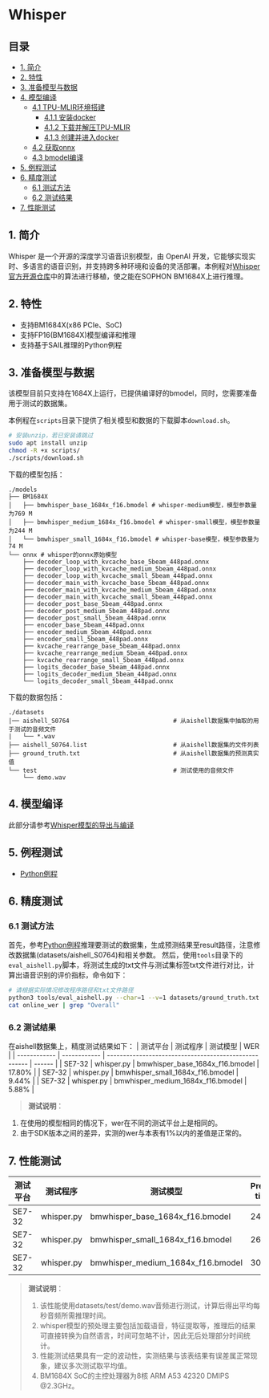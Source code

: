 # Whisper <!-- omit in toc -->

## 目录 <!-- omit in toc -->
- [1. 简介](#1-简介)
- [2. 特性](#2-特性)
- [3. 准备模型与数据](#3-准备模型与数据)
- [4. 模型编译](#4-模型编译)
  - [4.1 TPU-MLIR环境搭建](#41-tpu-mlir环境搭建)
    - [4.1.1 安装docker](#411-安装docker)
    - [4.1.2 下载并解压TPU-MLIR](#412-下载并解压tpu-mlir)
    - [4.1.3 创建并进入docker](#413-创建并进入docker)
  - [4.2 获取onnx](#42-获取onnx)
  - [4.3 bmodel编译](#43-bmodel编译)
- [5. 例程测试](#5-例程测试)
- [6. 精度测试](#6-精度测试)
  - [6.1 测试方法](#61-测试方法)
  - [6.2 测试结果](#62-测试结果)
- [7. 性能测试](#7-性能测试)

## 1. 简介
Whisper 是一个开源的深度学习语音识别模型，由 OpenAI 开发，它能够实现实时、多语言的语音识别，并支持跨多种环境和设备的灵活部署。本例程对[Whisper官方开源仓库](https://github.com/openai/whisper)中的算法进行移植，使之能在SOPHON BM1684X上进行推理。

## 2. 特性
* 支持BM1684X(x86 PCIe、SoC)
* 支持FP16(BM1684X)模型编译和推理
* 支持基于SAIL推理的Python例程

## 3. 准备模型与数据
该模型目前只支持在1684X上运行，已提供编译好的bmodel，​同时，您需要准备用于测试的数据集。

​本例程在`scripts`目录下提供了相关模型和数据的下载脚本`download.sh`。

```bash
# 安装unzip，若已安装请跳过
sudo apt install unzip
chmod -R +x scripts/
./scripts/download.sh
```

下载的模型包括：
```
./models
├── BM1684X
│   ├── bmwhisper_base_1684x_f16.bmodel # whisper-medium模型，模型参数量为769 M
│   ├── bmwhisper_medium_1684x_f16.bmodel # whisper-small模型，模型参数量为244 M
│   └── bmwhisper_small_1684x_f16.bmodel # whisper-base模型，模型参数量为74 M
└── onnx # whisper的onnx原始模型
    ├── decoder_loop_with_kvcache_base_5beam_448pad.onnx
    ├── decoder_loop_with_kvcache_medium_5beam_448pad.onnx
    ├── decoder_loop_with_kvcache_small_5beam_448pad.onnx
    ├── decoder_main_with_kvcache_base_5beam_448pad.onnx
    ├── decoder_main_with_kvcache_medium_5beam_448pad.onnx
    ├── decoder_main_with_kvcache_small_5beam_448pad.onnx
    ├── decoder_post_base_5beam_448pad.onnx
    ├── decoder_post_medium_5beam_448pad.onnx
    ├── decoder_post_small_5beam_448pad.onnx
    ├── encoder_base_5beam_448pad.onnx
    ├── encoder_medium_5beam_448pad.onnx
    ├── encoder_small_5beam_448pad.onnx
    ├── kvcache_rearrange_base_5beam_448pad.onnx
    ├── kvcache_rearrange_medium_5beam_448pad.onnx
    ├── kvcache_rearrange_small_5beam_448pad.onnx
    ├── logits_decoder_base_5beam_448pad.onnx
    ├── logits_decoder_medium_5beam_448pad.onnx
    └── logits_decoder_small_5beam_448pad.onnx
```

下载的数据包括：
```
./datasets
|── aishell_S0764                             # 从aishell数据集中抽取的用于测试的音频文件
|   └── *.wav
├── aishell_S0764.list                        # 从aishell数据集的文件列表
├── ground_truth.txt                          # 从aishell数据集的预测真实值
└── test                                      # 测试使用的音频文件
    └── demo.wav
```
## 4. 模型编译
此部分请参考[Whisper模型的导出与编译](./docs/ChatGLM3_Export_Guide.md)

## 5. 例程测试

- [Python例程](./python/README.md)

## 6. 精度测试
### 6.1 测试方法
首先，参考[Python例程](python/README.md#22-测试图片)推理要测试的数据集，生成预测结果至result路径，注意修改数据集(datasets/aishell_S0764)和相关参数。
然后，使用`tools`目录下的`eval_aishell.py`脚本，将测试生成的txt文件与测试集标签txt文件进行对比，计算出语音识别的评价指标，命令如下：
```bash
# 请根据实际情况修改程序路径和txt文件路径
python3 tools/eval_aishell.py --char=1 --v=1 datasets/ground_truth.txt python/result  > online_wer
cat online_wer | grep "Overall"
```

### 6.2 测试结果
在aishell数据集上，精度测试结果如下：
|   测试平台    |    测试程序   |              测试模型                                 | WER    |
| ------------ | ------------ | ----------------------------------------------------- | ------ |
|   SE7-32     | whisper.py   | bmwhisper_base_1684x_f16.bmodel                       | 17.80% |
|   SE7-32     | whisper.py   | bmwhisper_small_1684x_f16.bmodel                      | 9.44%  |
|   SE7-32     | whisper.py   | bmwhisper_medium_1684x_f16.bmodel                     | 5.88%  |

> **测试说明**：
1. 在使用的模型相同的情况下，wer在不同的测试平台上是相同的。
2. 由于SDK版本之间的差异，实测的wer与本表有1%以内的差值是正常的。

## 7. 性能测试
|    测试平台   |     测试程序      |           测试模型                  |  Preprocess time(ms) |    Inference time(ms)   |
| -----------  | ---------------- | -----------------------------------| --------------------- | ----------------------- |
|   SE7-32     | whisper.py       | bmwhisper_base_1684x_f16.bmodel    | 247.61                | 61.70                   |
|   SE7-32     | whisper.py       | bmwhisper_small_1684x_f16.bmodel   | 268.22                | 179.44                  |
|   SE7-32     | whisper.py       | bmwhisper_medium_1684x_f16.bmodel  | 300.66                | 451.54                  |

> **测试说明**：
> 1. 该性能使用datasets/test/demo.wav音频进行测试，计算后得出平均每秒音频所需推理时间。
> 2. whisper模型的预处理主要包括加载语音，特征提取等，推理后的结果可直接转换为自然语言，时间可忽略不计，因此无后处理部分时间统计。
> 3. 性能测试结果具有一定的波动性，实测结果与该表结果有误差属正常现象，建议多次测试取平均值。
> 4. BM1684X SoC的主控处理器为8核 ARM A53 42320 DMIPS @2.3GHz。